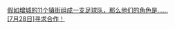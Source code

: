   
[假如增城的11个镇街组成一支足球队，那么他们的角色是……](http://www.dianyue.me/archives/171/raq8sdxdrmaeewna/)  
[[7月28日]寻求合作！](http://www.dianyue.me/archives/655/4momwds93u275n6v/)